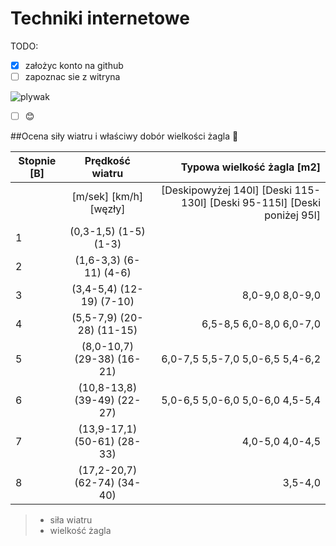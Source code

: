 # Techniki internetowe

TODO:

- [x] założyc konto na github
- [ ] zapoznac sie z witryna

![plywak](https://prezentmarzen.com/blog/wp-content/uploads/2015/04/Karon-Beach-Hotel-Windsurfing.jpg)

- [ ] :blush:

##Ocena siły wiatru i właściwy dobór wielkości żagla  :raised_hands:

| Stopnie [B]  |    Prędkość wiatru  | Typowa wielkość żagla [m2] |
|----------|:-------------:|------:|
|  |  [m/sek] [km/h]  [węzły] | [Deskipowyżej 140l] [Deski 115-130l] [Deski 95-115l] [Deski poniżej 95l] |
| 1 |(0,3-1,5) (1-5) (1-3)|   |
| 2 |(1,6-3,3) (6-11) (4-6)|  |
| 3 |(3,4-5,4) (12-19) (7-10)| 8,0-9,0 8,0-9,0   |
| 4 |(5,5-7,9) (20-28) (11-15)|6,5-8,5 6,0-8,0 6,0-7,0  |
| 5 |(8,0-10,7) (29-38) (16-21) |6,0-7,5 5,5-7,0 5,0-6,5 5,4-6,2 |
| 6 |(10,8-13,8) (39-49) (22-27)|5,0-6,5 5,0-6,0 5,0-6,0 4,5-5,4 |
| 7 |(13,9-17,1) (50-61) (28-33)   |             4,0-5,0 4,0-4,5 |
| 8 |(17,2-20,7) (62-74) (34-40)  |                      3,5-4,0 |





> - siła wiatru
> - wielkość żagla
